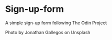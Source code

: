 # Sign-up-form
A simple sign-up form following The Odin Project

Photo by Jonathan Gallegos on Unsplash